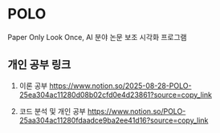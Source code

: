 # POLO
Paper Only Look Once,  AI 분야 논문 보조 시각화 프로그램

## 개인 공부 링크
1. 이론 공부
https://www.notion.so/2025-08-28-POLO-25ea304ac11280d08b02cfd0e4d23861?source=copy_link

2. 코드 분석 및 개인 공부
https://www.notion.so/POLO-25aa304ac11280fdaadce9ba2ee41d16?source=copy_link
